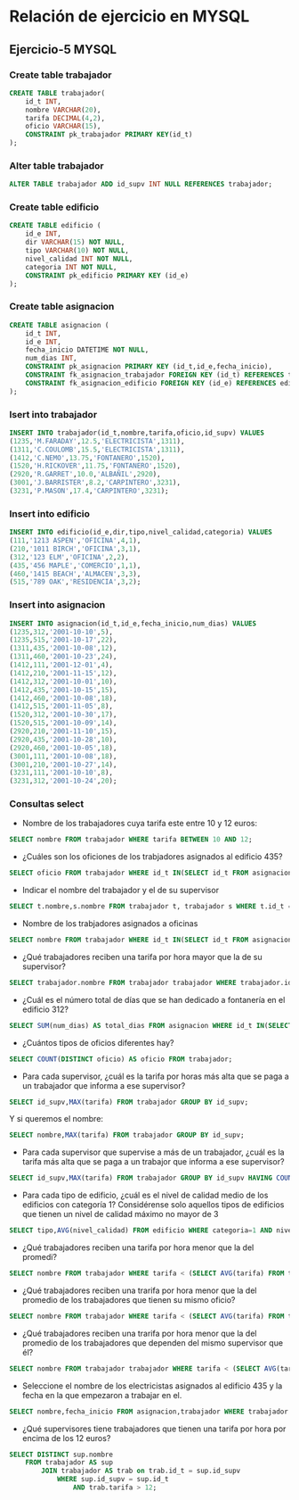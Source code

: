 # Relación de ejercicio en MYSQL

## Ejercicio-5 MYSQL

### Create table trabajador

```SQL
CREATE TABLE trabajador(
	id_t INT,
    nombre VARCHAR(20),
    tarifa DECIMAL(4,2),
    oficio VARCHAR(15),
    CONSTRAINT pk_trabajador PRIMARY KEY(id_t)
);
```

### Alter table trabajador

```SQL
ALTER TABLE trabajador ADD id_supv INT NULL REFERENCES trabajador;
```

### Create table edificio

```SQL
CREATE TABLE edificio (
	id_e INT,
    dir VARCHAR(15) NOT NULL,
    tipo VARCHAR(10) NOT NULL,
    nivel_calidad INT NOT NULL,
    categoria INT NOT NULL,
    CONSTRAINT pk_edificio PRIMARY KEY (id_e)
);
```

### Create table asignacion

```SQL
CREATE TABLE asignacion (
	id_t INT,
    id_e INT,
    fecha_inicio DATETIME NOT NULL,
    num_dias INT,
    CONSTRAINT pk_asignacion PRIMARY KEY (id_t,id_e,fecha_inicio),
    CONSTRAINT fk_asignacion_trabajador FOREIGN KEY (id_t) REFERENCES trabajador (id_t),
    CONSTRAINT fk_asignacion_edificio FOREIGN KEY (id_e) REFERENCES edificio (id_e)
);
```

### Isert into trabajador

```SQL
INSERT INTO trabajador(id_t,nombre,tarifa,oficio,id_supv) VALUES
(1235,'M.FARADAY',12.5,'ELECTRICISTA',1311),
(1311,'C.COULOMB',15.5,'ELECTRICISTA',1311),
(1412,'C.NEMO',13.75,'FONTANERO',1520),
(1520,'H.RICKOVER',11.75,'FONTANERO',1520),
(2920,'R.GARRET',10.0,'ALBAÑIL',2920),
(3001,'J.BARRISTER',8.2,'CARPINTERO',3231),
(3231,'P.MASON',17.4,'CARPINTERO',3231);
```

### Insert into edificio

```SQL
INSERT INTO edificio(id_e,dir,tipo,nivel_calidad,categoria) VALUES
(111,'1213 ASPEN','OFICINA',4,1),
(210,'1011 BIRCH','OFICINA',3,1),
(312,'123 ELM','OFICINA',2,2),
(435,'456 MAPLE','COMERCIO',1,1),
(460,'1415 BEACH','ALMACEN',3,3),
(515,'789 OAK','RESIDENCIA',3,2);
```

### Insert into asignacion

```SQL
INSERT INTO asignacion(id_t,id_e,fecha_inicio,num_dias) VALUES
(1235,312,'2001-10-10',5),
(1235,515,'2001-10-17',22),
(1311,435,'2001-10-08',12),
(1311,460,'2001-10-23',24),
(1412,111,'2001-12-01',4),
(1412,210,'2001-11-15',12),
(1412,312,'2001-10-01',10),
(1412,435,'2001-10-15',15),
(1412,460,'2001-10-08',18),
(1412,515,'2001-11-05',8),
(1520,312,'2001-10-30',17),
(1520,515,'2001-10-09',14),
(2920,210,'2001-11-10',15),
(2920,435,'2001-10-28',10),
(2920,460,'2001-10-05',18),
(3001,111,'2001-10-08',18),
(3001,210,'2001-10-27',14),
(3231,111,'2001-10-10',8),
(3231,312,'2001-10-24',20);
```
### Consultas select

- Nombre de los trabajadores cuya tarifa este entre 10 y 12 euros:

```SQL
SELECT nombre FROM trabajador WHERE tarifa BETWEEN 10 AND 12;
```

- ¿Cuáles son los oficiones de los trabjadores asignados al edificio 435?

```SQL
SELECT oficio FROM trabajador WHERE id_t IN(SELECT id_t FROM asignacion WHERE id_e=435);
```

- Indicar el nombre del trabajador y el de su supervisor

```SQL
SELECT t.nombre,s.nombre FROM trabajador t, trabajador s WHERE t.id_t = s.id_supv;
```

- Nombre de los trabjadores asignados a oficinas

```SQL
SELECT nombre FROM trabajador WHERE id_t IN(SELECT id_t FROM asignacion);
```

- ¿Qué trabajadores reciben una tarifa por hora mayor que la de su supervisor?

```SQL
SELECT trabajador.nombre FROM trabajador trabajador WHERE trabajador.id_supv IN (SELECT supervisor.id_supv FROM trabajador supervisor WHERE trabajador.tarifa > supervisor.tarifa) AND trabajador.id_t <> trabajador.id_supv;
```

- ¿Cuál es el número total de días que se han dedicado a fontanería en el edificio 312?

```SQL
SELECT SUM(num_dias) AS total_dias FROM asignacion WHERE id_t IN(SELECT id_t FROM trabajador WHERE oficio LIKE 'Fontanero') AND id_e = 312;
```

- ¿Cuántos tipos de oficios diferentes hay?

```SQL
SELECT COUNT(DISTINCT oficio) AS oficio FROM trabajador;
```

- Para cada supervisor, ¿cuál es la tarifa por horas más alta que se paga a un trabajador
que informa a ese supervisor?

```SQL
SELECT id_supv,MAX(tarifa) FROM trabajador GROUP BY id_supv;
```
Y si queremos el nombre:

```SQL
SELECT nombre,MAX(tarifa) FROM trabajador GROUP BY id_supv;
```

- Para cada supervisor que supervise a más de un trabajador, ¿cuál es la tarifa más alta que se paga a un trabajor que informa a ese supervisor?

```SQL
SELECT id_supv,MAX(tarifa) FROM trabajador GROUP BY id_supv HAVING COUNT(id_t) > 1;
```

- Para cada tipo de edificio, ¿cuál es el nivel de calidad medio de los edificios con categoría 1? Considérense solo aquellos tipos de edificios que tienen un nivel de calidad máximo no mayor de 3

```SQL
SELECT tipo,AVG(nivel_calidad) FROM edificio WHERE categoria=1 AND nivel_calidad < 3;
```

- ¿Qué trabajadores reciben una tarifa por hora menor que la del promedi?

```SQL
SELECT nombre FROM trabajador WHERE tarifa < (SELECT AVG(tarifa) FROM trabajador);
```

- ¿Qué trabajadores reciben una trarifa por hora menor que la del promedio de los trabajadores que tienen su mismo oficio?

```SQL
SELECT nombre FROM trabajador WHERE tarifa < (SELECT AVG(tarifa) FROM trabajador) AND oficio IN(SELECT oficio FROM trabajador GROUP BY oficio HAVING COUNT(oficio)>1);

```

- ¿Qué trabajadores reciben una trarifa por hora menor que la del promedio de los trabajadores que dependen del mismo supervisor que él?

```SQL
SELECT nombre FROM trabajador trabajador WHERE tarifa < (SELECT AVG(tarifa) FROM trabajador) AND oficio IN(SELECT oficio FROM trabajador GROUP BY id_supv HAVING COUNT(oficio)>1);
```

- Seleccione el nombre de los electricistas asignados al edificio 435 y la fecha en la que empezaron a trabajar en el.

```SQL
SELECT nombre,fecha_inicio FROM asignacion,trabajador WHERE trabajador.id_t=asignacion.id_t AND oficio LIKE 'Electricista' AND id_e = 435
```

- ¿Qué supervisores tiene trabajadores que tienen una tarifa por hora por encima de los 12 euros?

```SQL
SELECT DISTINCT sup.nombre 
    FROM trabajador AS sup
        JOIN trabajador AS trab on trab.id_t = sup.id_supv
            WHERE sup.id_supv = sup.id_t
                AND trab.tarifa > 12;
```


